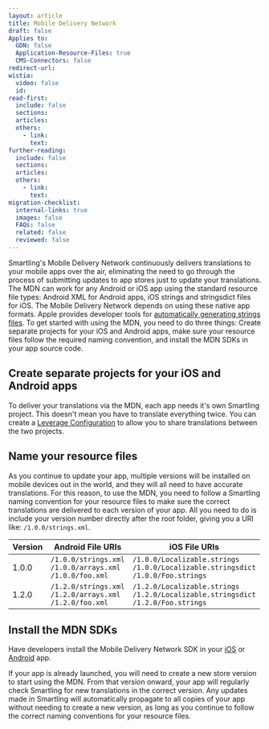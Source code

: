 ```yaml
---
layout: article
title: Mobile Delivery Network
draft: false
Applies to:
  GDN: false
  Application-Resource-Files: true
  CMS-Connectors: false
redirect-url:
wistia:
  video: false
  id:
read-first:
  include: false
  sections:
  articles:
  others:
    - link:
      text:
further-reading:
  include: false
  sections:
  articles:
  others:
    - link:
      text:
migration-checklist:
  internal-links: true
  images: false
  FAQs: false
  related: false
  reviewed: false
---
```


Smartling's Mobile Delivery Network continuously delivers translations to your mobile apps over the air, eliminating the need to go through the process of submitting updates to app stores just to update your translations. The MDN can work for any Android or iOS app using the standard resource file types: Android XML for Android apps, iOS strings and stringsdict files for iOS. The Mobile Delivery Network depends on using these native app formats. Apple provides developer tools for [automatically generating strings files](https://developer.apple.com/library/content/documentation/Cocoa/Conceptual/LoadingResources/Strings/Strings.html). To get started with using the MDN, you need to do three things: Create separate projects for your iOS and Android apps, make sure your resource files follow the required naming convention, and install the MDN SDKs in your app source code.

## Create separate projects for your iOS and Android apps

To deliver your translations via the MDN, each app needs it's own Smartling project. This doesn't mean you have to translate everything twice. You can create a [Leverage Configuration](/knowledge-base/articles/leverage-configuration/) to allow you to share translations between the two projects.

## Name your resource files

As you continue to update your app, multiple versions will be installed on mobile devices out in the world, and they will all need to have accurate translations. For this reason, to use the MDN, you need to follow a Smartling naming convention for your resource files to make sure the correct translations are delivered to each version of your app. All you need to do is include your version number directly after the root folder, giving you a URI like: `/1.0.0/strings.xml`.

Version  | Android File URIs  | iOS File URIs
---------| -------------------| -------------|
1.0.0    | `/1.0.0/strings.xml`<br >`/1.0.0/arrays.xml`<br >`/1.0.0/foo.xml` | `/1.0.0/Localizable.strings`<br >`/1.0.0/Localizable.stringsdict`<br >`/1.0.0/Foo.strings`
1.2.0    | `/1.2.0/strings.xml`<br >`/1.2.0/arrays.xml`<br >`/1.2.0/foo.xml` | `/1.2.0/Localizable.strings`<br >`/1.2.0/Localizable.stringsdict`<br >`/1.2.0/Foo.strings`

## Install the MDN SDKs

Have developers install the Mobile Delivery Network SDK in your [iOS](https://github.com/Smartling/ios-mdn-sdk) or [Android](https://github.com/Smartling/android-mdn-sdk) app.

If your app is already launched, you will need to create a new store version to start using the MDN. From that version onward, your app will regularly check Smartling for new translations in the correct version. Any updates made in Smartling will automatically propagate to all copies of your app without needing to create a new version, as long as you continue to follow the correct naming conventions for your resource files.
